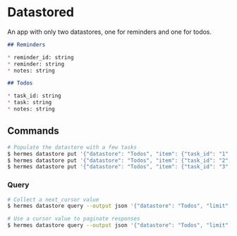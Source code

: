 # Datastored

An app with only two datastores, one for reminders and one for todos.

```markdown
## Reminders

* reminder_id: string
* reminder: string
* notes: string
```

```markdown
## Todos

* task_id: string
* task: string
* notes: string
```

## Commands

```bash
# Populate the datastore with a few tasks
$ hermes datastore put '{"datastore": "Todos", "item": {"task_id": "1", "task": "drink water", "notes": "or coffee"}}'
$ hermes datastore put '{"datastore": "Todos", "item": {"task_id": "2", "task": "take a walk", "notes": "somewhere outside"}}'
$ hermes datastore put '{"datastore": "Todos", "item": {"task_id": "3", "task": "write tests", "notes": "for coverage"}}'
```

### Query

```bash
# Collect a next_cursor value
$ hermes datastore query --output json '{"datastore": "Todos", "limit": 1}'

# Use a cursor value to paginate responses
$ hermes datastore query --output json '{"datastore": "Todos", "limit": 1, "cursor": "..."}'
```